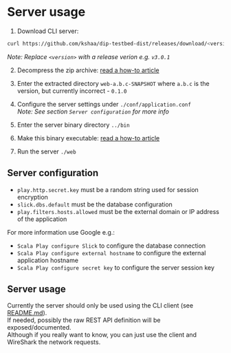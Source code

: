 # Server usage
  
1) Download CLI server:  
```bash
curl https://github.com/kshaa/dip-testbed-dist/releases/download/<version>/dip_server.zip -L -o dip_server.zip  
```
_Note: Replace `<version>` with a release verion e.g. `v3.0.1`_  
  
2) Decompress the zip archive: [read a how-to article](https://lmgtfy.app/?q=linux+unzip+archive)  
3) Enter the extracted directory `web-a.b.c-SNAPSHOT` where `a.b.c` is the version, but currently incorrect - `0.1.0`  
4) Configure the server settings under `./conf/application.conf`  
_Note: See section `Server configuration` for more info_  
  
5) Enter the server binary directory `../bin`
6) Make this binary executable: [read a how-to article](https://lmgtfy.app/?q=linux+make+binary+executable)  
7) Run the server `./web`  
  
## Server configuration
- `play.http.secret.key` must be a random string used for session encryption  
- `slick.dbs.default` must be the database configuration  
- `play.filters.hosts.allowed` must be the external domain or IP address of the application  

For more information use Google e.g.:
- `Scala Play configure Slick` to configure the database connection  
- `Scala Play configure external hostname` to configure the external application hostname   
- `Scala Play configure secret key` to configure the server session key  

## Server usage
Currently the server should only be used using the CLI client (see [README.md](../README.md)).  
If needed, possibly the raw REST API definition will be exposed/documented.  
Although if you really want to know, you can just use the client and WireShark the network requests.  
  
